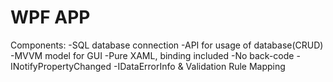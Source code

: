 # WPF APP
Components:
-SQL database connection
-API for usage of database(CRUD)
-MVVM model  for GUI
  -Pure XAML, binding included
  -No back-code
  -INotifyPropertyChanged
  -IDataErrorInfo & Validation Rule Mapping
